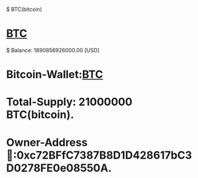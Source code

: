 $ BTC(bitcoin)
# [BTC](bitcoin)
$ Balance: 1890856926000.00 [USD]
# Bitcoin-Wallet:[BTC](bitcoin)
# Total-Supply: 21000000 BTC(bitcoin).
# Owner-Address🥇:0xc72BFfC7387B8D1D428617bC3D0278FE0e08550A.

